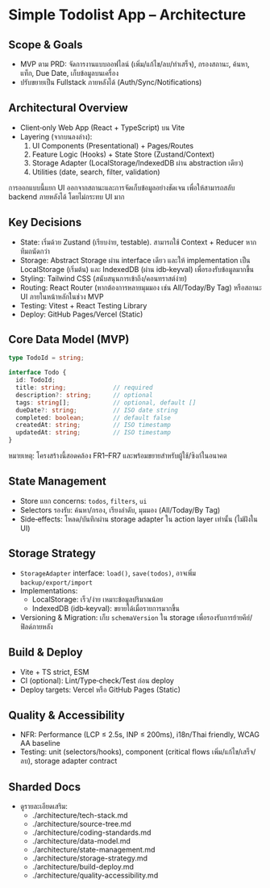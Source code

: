 # Simple Todolist App – Architecture

## Scope & Goals
- MVP ตาม PRD: จัดการงานแบบออฟไลน์ (เพิ่ม/แก้ไข/ลบ/ทำเสร็จ), กรองสถานะ, ค้นหา, แท็ก, Due Date, เก็บข้อมูลบนเครื่อง
- ปรับขยายเป็น Fullstack ภายหลังได้ (Auth/Sync/Notifications)

## Architectural Overview
- Client‑only Web App (React + TypeScript) บน Vite
- Layering (จากบนลงล่าง):
  1) UI Components (Presentational) + Pages/Routes
  2) Feature Logic (Hooks) + State Store (Zustand/Context)
  3) Storage Adapter (LocalStorage/IndexedDB ผ่าน abstraction เดียว)
  4) Utilities (date, search, filter, validation)

การออกแบบนี้แยก UI ออกจากสถานะและการจัดเก็บข้อมูลอย่างชัดเจน เพื่อให้สามารถสลับ backend ภายหลังได้ โดยไม่กระทบ UI มาก

## Key Decisions
- State: เริ่มด้วย Zustand (เรียบง่าย, testable). สามารถใช้ Context + Reducer หากทีมถนัดกว่า
- Storage: Abstract Storage ผ่าน interface เดียว และให้ implementation เป็น LocalStorage (เริ่มต้น) และ IndexedDB (ผ่าน idb‑keyval) เพื่อรองรับข้อมูลมากขึ้น
- Styling: Tailwind CSS (สนับสนุนการเข้าถึง/คอนทราสต์ง่าย)
- Routing: React Router (หากต้องการหลายมุมมอง เช่น All/Today/By Tag) หรือสถานะ UI ภายในหน้าหลักในช่วง MVP
- Testing: Vitest + React Testing Library
- Deploy: GitHub Pages/Vercel (Static)

## Core Data Model (MVP)
```ts
type TodoId = string;

interface Todo {
  id: TodoId;
  title: string;             // required
  description?: string;      // optional
  tags: string[];            // optional, default []
  dueDate?: string;          // ISO date string
  completed: boolean;        // default false
  createdAt: string;         // ISO timestamp
  updatedAt: string;         // ISO timestamp
}
```

หมายเหตุ: โครงสร้างนี้สอดคล้อง FR1–FR7 และพร้อมขยายสำหรับผู้ใช้/ซิงก์ในอนาคต

## State Management
- Store แยก concerns: `todos`, `filters`, `ui`
- Selectors รองรับ: ค้นหา/กรอง, เรียงลำดับ, มุมมอง (All/Today/By Tag)
- Side‑effects: โหลด/บันทึกผ่าน storage adapter ใน action layer เท่านั้น (ไม่ฝังใน UI)

## Storage Strategy
- `StorageAdapter` interface: `load()`, `save(todos)`, อาจเพิ่ม `backup/export/import`
- Implementations:
  - LocalStorage: เร็ว/ง่าย เหมาะข้อมูลปริมาณน้อย
  - IndexedDB (idb‑keyval): ขยายได้เมื่อรายการมากขึ้น
- Versioning & Migration: เก็บ `schemaVersion` ใน storage เพื่อรองรับการย้ายคีย์/ฟิลด์ภายหลัง

## Build & Deploy
- Vite + TS strict, ESM
- CI (optional): Lint/Type‑check/Test ก่อน deploy
- Deploy targets: Vercel หรือ GitHub Pages (Static)

## Quality & Accessibility
- NFR: Performance (LCP ≤ 2.5s, INP ≤ 200ms), i18n/Thai friendly, WCAG AA baseline
- Testing: unit (selectors/hooks), component (critical flows เพิ่ม/แก้ไข/เสร็จ/ลบ), storage adapter contract

## Sharded Docs
- ดูรายละเอียดเสริม:
  - ./architecture/tech-stack.md
  - ./architecture/source-tree.md
  - ./architecture/coding-standards.md
  - ./architecture/data-model.md
  - ./architecture/state-management.md
  - ./architecture/storage-strategy.md
  - ./architecture/build-deploy.md
  - ./architecture/quality-accessibility.md
